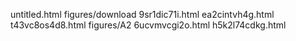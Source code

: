 untitled.html
figures/download
9sr1dic71i.html
ea2cintvh4g.html
t43vc8os4d8.html
figures/A2
6ucvmvcgi2o.html
h5k2l74cdkg.html